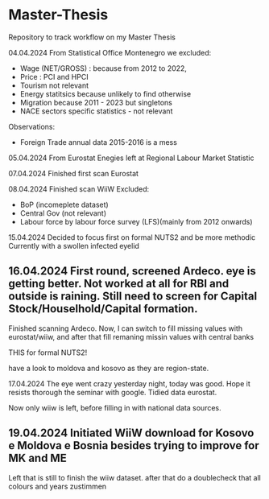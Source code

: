 # Master-Thesis
Repository to track workflow on my Master Thesis

04.04.2024
From Statistical Office Montenegro we excluded:
- Wage (NET/GROSS) : because from 2012 to 2022,
- Price : PCI and HPCI
- Tourism not relevant
- Energy statitsics because unlikely to find otherwise
- Migration because 2011 - 2023 but singletons
- NACE sectors specific statistics - not relevant

Observations:
- Foreign Trade annual data 2015-2016 is a mess

05.04.2024
From Eurostat
Enegies left at Regional Labour Market Statistic

07.04.2024
Finished first scan Eurostat

08.04.2024
Finished scan WiiW
Excluded:
- BoP (incomeplete dataset)
- Central Gov (not relevant)
- Labour force by labour force survey (LFS)(mainly from 2012 onwards)

15.04.2024
Decided to focus first on formal NUTS2 and be more methodic
Currently with a swollen infected eyelid

16.04.2024
First round, screened Ardeco. eye is getting better. Not worked at all for RBI and outside is raining. Still need to screen for Capital Stock/Houselhold/Capital formation. 
----------------
Finished scanning Ardeco. Now, I can switch to fill missing values with eurostat/wiiw, and after that fill remaning missin values with central banks

THIS for formal NUTS2!

have a look to moldova and kosovo as they are region-state.

17.04.2024
The eye went crazy yesterday night, today was good. Hope it resists thorough the seminar with google. 
Tidied data eurostat.

Now only wiiw is left, before filling in with national data sources.

19.04.2024
Initiated WiiW download for Kosovo e Moldova e Bosnia besides trying to improve for MK and ME
---------------
Left that is still to finish the wiiw dataset. after that do a doublecheck that all colours and years zustimmen
